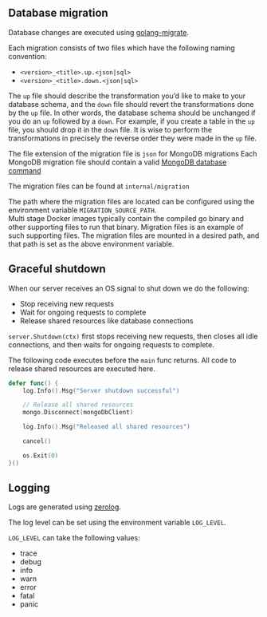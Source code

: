 ## Database migration

Database changes are executed using [golang-migrate](https://github.com/golang-migrate/migrate).

Each migration consists of two files which have the following naming convention:
- `<version>_<title>.up.<json|sql>`
- `<version>_<title>.down.<json|sql>`

The `up` file should describe the transformation you’d like to make to your database schema, and the `down` file should revert the transformations done by the `up` file. In other words, the database schema should be unchanged if you do an `up` followed by a `down`. For example, if you create a table in the `up` file, you should drop it in the `down` file. It is wise to perform the transformations in precisely the reverse order they were made in the `up` file.

The file extension of the migration file is `json` for MongoDB migrations
Each MongoDB migration file should contain a valid [MongoDB database command](https://docs.mongodb.com/manual/reference/command)

The migration files can be found at `internal/migration`

The path where the migration files are located can be configured using the environment variable `MIGRATION_SOURCE_PATH`.\
Multi stage Docker images typically contain the compiled go binary and other supporting files to run that binary. Migration files is an example of such supporting files. The migration files are mounted in a desired path, and that path is set as the above environment variable. 


## Graceful shutdown

When our server receives an OS signal to shut down we do the following:

- Stop receiving new requests
- Wait for ongoing requests to complete
- Release shared resources like database connections 

`server.Shutdown(ctx)` first stops receiving new requests, then closes all idle connections, and then waits for ongoing requests to complete.

The following code executes before the `main` func returns. All code to release shared resources are executed here.
```go
defer func() {
	log.Info().Msg("Server shutdown successful")

	// Release all shared resources
	mongo.Disconnect(mongoDbClient)

	log.Info().Msg("Released all shared resources")

	cancel()

	os.Exit(0)
}()
```

## Logging

Logs are generated using [zerolog](https://github.com/rs/zerolog).

The log level can be set using the environment variable `LOG_LEVEL`.

`LOG_LEVEL` can take the following values:
- trace
- debug
- info
- warn
- error
- fatal
- panic                     
